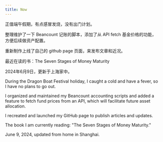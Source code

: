 ```yaml
---
title: Now
---
```


正值端午假期，有点感冒发烧，没有出门计划。

整理维护了一下 Beancount 记账的脚本，添加了从 API fetch 基金价格的功能，方便后续做资产配置。

重新制作上线了自己的 github page 页面，来发布文章和近况。

最近在读的书：The Seven Stages of Money Maturity

2024年6月9日，更新于上海家中。

During the Dragon Boat Festival holiday, I caught a cold and have a fever, so I have no plans to go out.

I organized and maintained my Beancount accounting scripts and added a feature to fetch fund prices from an API, which will facilitate future asset allocation.

I recreated and launched my GitHub page to publish articles and updates.

The book I am currently reading: "The Seven Stages of Money Maturity."

June 9, 2024, updated from home in Shanghai.

